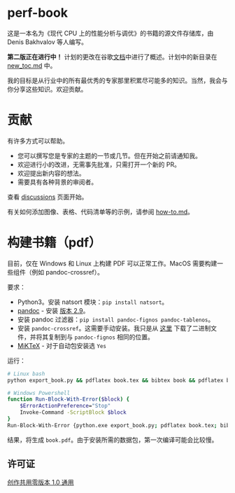 # perf-book

这是一本名为《现代 CPU 上的性能分析与调优》的书籍的源文件存储库，由 Denis Bakhvalov 等人编写。

**第二版正在进行中！** 计划的更改在谷歌[文档](https://docs.google.com/document/d/1tr2qRDe72VSBYypIANYjJLM_zCdPB6S9m4LmXsQb0vQ/edit?usp=sharing)中进行了概述。计划中的新目录在 [new_toc.md](new_toc.md) 中。

我的目标是从行业中的所有最优秀的专家那里积累尽可能多的知识。当然，我会与你分享这些知识。欢迎贡献。

# 贡献

有许多方式可以帮助。
- 您可以撰写您是专家的主题的一节或几节。但在开始之前请通知我。
- 欢迎进行小的改进，无需事先批准，只需打开一个新的 PR。
- 欢迎提出新内容的想法。
- 需要具有各种背景的审阅者。

查看 [discussions](https://github.com/dendibakh/perf-book/discussions) 页面开始。

有关如何添加图像、表格、代码清单等的示例，请参阅 [how-to.md](how-to.md)。

# 构建书籍（pdf）

目前，仅在 Windows 和 Linux 上构建 PDF 可以正常工作。MacOS 需要构建一些组件（例如 pandoc-crossref）。

要求：

 * Python3。安装 natsort 模块：`pip install natsort`。
 * [pandoc](https://pandoc.org/installing.html) - 安装 [版本 2.9](https://github.com/jgm/pandoc/releases/tag/2.9.2.1)。
 * 安装 pandoc 过滤器：`pip install pandoc-fignos pandoc-tablenos`。
 * 安装 `pandoc-crossref`。这需要手动安装。我只是从 [这里](https://github.com/lierdakil/pandoc-crossref/releases/tag/v0.3.6.4) 下载了二进制文件，并将其复制到与 `pandoc-fignos` 相同的位置。
 * [MiKTeX](https://miktex.org/download) - 对于自动包安装选 `Yes`

运行：
```bash
# Linux bash
python export_book.py && pdflatex book.tex && bibtex book && pdflatex book.tex && pdflatex book.tex

# Windows Powershell
function Run-Block-With-Error($block) {
    $ErrorActionPreference="Stop"
    Invoke-Command -ScriptBlock $block
}
Run-Block-With-Error {python.exe export_book.py; pdflatex book.tex; bibtex book; pdflatex book.tex; pdflatex book.tex}
```

结果，将生成 `book.pdf`。由于安装所需的数据包，第一次编译可能会比较慢。

## 许可证

[创作共用零版本 1.0 通用](LICENSE)
